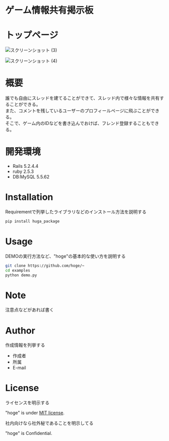 # ゲーム情報共有掲示板


# トップページ

![スクリーンショット (3)](https://user-images.githubusercontent.com/71966900/112476717-8a128a80-8db5-11eb-8e6c-835a5fdcb12a.png)



![スクリーンショット (4)](https://user-images.githubusercontent.com/71966900/112476544-5afc1900-8db5-11eb-94bd-060467d6d72b.png)


# 概要

誰でも自由にスレッドを建てることができて、スレッド内で様々な情報を共有することができる。  
また、コメントを残しているユーザーのプロフィールページに飛ぶことができる。  
そこで、ゲーム内のIDなどを書き込んでおけば、フレンド登録することもできる。  

# 開発環境

* Rails 5.2.4.4
* ruby 2.5.3
* DB:MySQL 5.5.62

# Installation

Requirementで列挙したライブラリなどのインストール方法を説明する

```bash
pip install huga_package
```

# Usage

DEMOの実行方法など、"hoge"の基本的な使い方を説明する

```bash
git clone https://github.com/hoge/~
cd examples
python demo.py
```

# Note

注意点などがあれば書く

# Author

作成情報を列挙する

* 作成者
* 所属
* E-mail

# License
ライセンスを明示する

"hoge" is under [MIT license](https://en.wikipedia.org/wiki/MIT_License).

社内向けなら社外秘であることを明示してる

"hoge" is Confidential.
